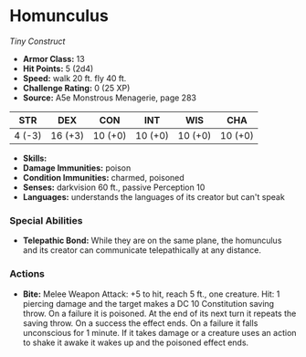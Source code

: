 # Homunculus

*Tiny* *Construct*

- **Armor Class:** 13
- **Hit Points:** 5 (2d4)
- **Speed:** walk 20 ft. fly 40 ft.
- **Challenge Rating:** 0 (25 XP)
- **Source:** A5e Monstrous Menagerie, page 283

| STR | DEX | CON | INT | WIS | CHA |
| --- | --- | --- | --- | --- | --- |
| 4 (-3) | 16 (+3) | 10 (+0) | 10 (+0) | 10 (+0) | 10 (+0) |

- **Skills:** 
- **Damage Immunities:** poison
- **Condition Immunities:** charmed, poisoned
- **Senses:** darkvision 60 ft., passive Perception 10
- **Languages:** understands the languages of its creator but can't speak

### Special Abilities

- **Telepathic Bond:** While they are on the same plane, the homunculus and its creator can communicate telepathically at any distance.

### Actions

- **Bite:** Melee Weapon Attack: +5 to hit, reach 5 ft., one creature. Hit: 1 piercing damage  and the target makes a DC 10 Constitution saving throw. On a failure  it is poisoned. At the end of its next turn  it repeats the saving throw. On a success  the effect ends. On a failure  it falls unconscious for 1 minute. If it takes damage or a creature uses an action to shake it awake  it wakes up  and the poisoned effect ends.



